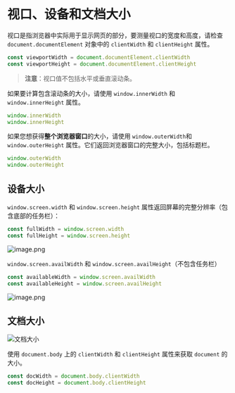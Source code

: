 # 视口、设备和文档大小

视口是指浏览器中实际用于显示网页的部分，要测量视口的宽度和高度，请检查 `document.documentElement` 对象中的 `clientWidth` 和 `clientHeight` 属性。

```js
const viewportWidth = document.documentElement.clientWidth
const viewportHeight = document.documentElement.clientHeight
```

> **注意**：视口值不包括水平或垂直滚动条。

如果要计算包含滚动条的大小，请使用 `window.innerWidth` 和 `window.innerHeight` 属性。

```js
window.innerWidth
window.innerHeight
```

如果您想获得**整个浏览器窗口**的大小，请使用 `window.outerWidth`和 `window.outerHeight` 属性。它们返回浏览器窗口的完整大小，包括标题栏。

```js
window.outerWidth
window.outerHeight
```

## 设备大小

`window.screen.width` 和 `window.screen.height` 属性返回屏幕的完整分辨率（包含底部的任务栏）：

```js
const fullWidth = window.screen.width
const fullHeight = window.screen.height
```

![image.png](https://upload-images.jianshu.io/upload_images/18281896-564671477b6e4f5d.png?imageMogr2/auto-orient/strip%7CimageView2/2/w/1240)

`window.screen.availWidth` 和 `window.screen.availHeight`（不包含任务栏）

```js
const availableWidth = window.screen.availWidth
const availableHeight = window.screen.availHeight
```

![image.png](https://upload-images.jianshu.io/upload_images/18281896-51484ca736dbd8c1.png?imageMogr2/auto-orient/strip%7CimageView2/2/w/1240)

## 文档大小

![文档大小](https://upload-images.jianshu.io/upload_images/18281896-1d399c2f145e0c94.png?imageMogr2/auto-orient/strip%7CimageView2/2/w/1240)

使用 `document.body` 上的 `clientWidth` 和 `clientHeight` 属性来获取 `document` 的大小。

```js
const docWidth = document.body.clientWidth
const docHeight = document.body.clientHeight
```
